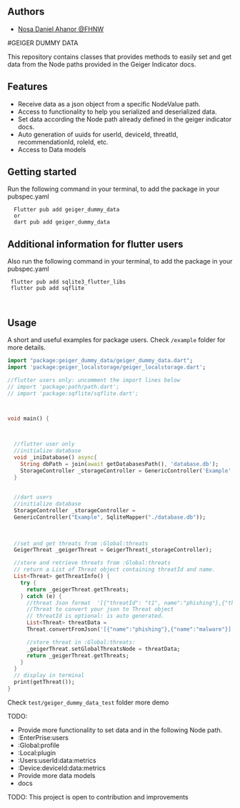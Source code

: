 
## Authors
- [Nosa Daniel Ahanor @FHNW](https://github.com/nosadaniel)

#GEIGER DUMMY DATA

This repository contains classes that provides methods to easily set and get data from the Node paths provided in the Geiger Indicator docs.

## Features
 - Receive data as a json object from a specific NodeValue path.
 - Access to functionality to help you serialized and deserialized data.
 - Set data according the Node path already defined in the geiger indicator docs.
 - Auto generation of uuids for userId, deviceId, threatId, recommendationId, roleId, etc.
 - Access to Data models
## Getting started
Run the following command in your terminal, to add the package in your pubspec.yaml 
```
  Flutter pub add geiger_dummy_data
  or
  dart pub add geiger_dummy_data
```

## Additional information for flutter users
Also run the following command in your terminal, to add the package in your pubspec.yaml
```
 flutter pub add sqlite3_flutter_libs
 flutter pub add sqflite 
 
 
```
## Usage

A short and useful examples for package users. Check `/example` folder for more details. 

```dart
import "package:geiger_dummy_data/geiger_dummy_data.dart";
import 'package:geiger_localstorage/geiger_localstorage.dart';

//flutter users only: uncomment the import lines below
// import 'package:path/path.dart';
// import 'package:sqflite/sqflite.dart';



void main() {



  //flutter user only
  //initialize database
  void _iniDatabase() async{
    String dbPath = join(await getDatabasesPath(), 'database.db');
    StorageController _storageController = GenericController('Example', SqliteMapper(dbPath));
  }
  
  
  //dart users
  //initialize database
  StorageController _storageController =
  GenericController("Example", SqliteMapper("./database.db"));
  
  

  //set and get threats from :Global:threats
  GeigerThreat _geigerThreat = GeigerThreat(_storageController);

  //store and retrieve threats from :Global:threats
  // return a List of Threat object containing threatId and name.
  List<Threat> getThreatInfo() {
    try {
      return _geigerThreat.getThreats;
    } catch (e) {
      //threat Json format  '[{"threatId": "t1", name":"phishing"},{"threatId":"t2","name":"malware"}]'
      //Threat to convert your json to Threat object
      // threatId is optional: is auto generated.
      List<Threat> threatData =
      Threat.convertFromJson('[{"name":"phishing"},{"name":"malware"}]');

      //store threat in :Global:threats:
      _geigerThreat.setGlobalThreatsNode = threatData;
      return _geigerThreat.getThreats;
    }
  }
  // display in terminal
  print(getThreat());
}


```
Check `test/geiger_dummy_data_test` folder more demo

TODO:
 - Provide more functionality to set data and in the following Node path.
 - :EnterPrise:users
 - :Global:profile
 - :Local:plugin
 - :Users:userId:data:metrics
 - :Device:deviceId:data:metrics
 - Provide more data models
 - docs



TODO: This project is open to contribution and improvements

